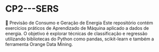 # CP2---SERS
🔋 Previsão de Consumo e Geração de Energia  Este repositório contém exercícios práticos de Aprendizado de Máquina aplicado a dados de energia. O objetivo é explorar técnicas de classificação e regressão utilizando bibliotecas do Python como pandas, scikit-learn e também a ferramenta Orange Data Mining.

